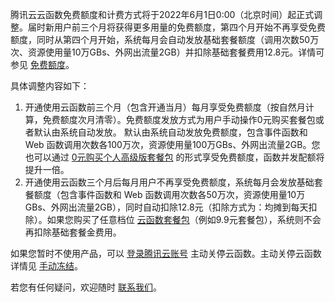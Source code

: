


腾讯云云函数免费额度和计费方式将于2022年6月1日0:00（北京时间）起正式调整。届时新用户前三个月将获得更多用量的免费额度，第四个月开始不再享受免费额度，同时从第四个月开始，系统每月会自动发放基础套餐额度（调用次数50万次、资源使用量10万GBs、外网出流量2GB）并扣除基础套餐费用12.8元。详情可参见 [免费额度](https://cloud.tencent.com/document/product/583/12282)。

具体调整内容如下：
1. 开通使用云函数前三个月（包含开通当月）每月享受免费额度（按自然月计算，免费额度次月清零）。免费额度发放方式为用户手动操作0元购买套餐包或者默认由系统自动发放。
默认由系统自动发放免费额度，包含事件函数和 Web 函数调用次数各100万次，资源使用量100万GBs、外网出流量2GB。您也可以通过 [0元购买个人高级版套餐包](https://console.cloud.tencent.com/scf/buy) 的形式享受免费额度，函数并发配额将提升一倍。
2. 开通使用云函数三个月后每月用户不再享受免费额度，系统每月会发放基础套餐额度（包含事件函数和 Web 函数调用次数各50万次，资源使用量10万GBs、外网出流量2GB），同时自动扣除12.8元（扣除方式为：均摊到每天扣除）。如果您购买了任意档位 [云函数套餐包](https://cloud.tencent.com/document/product/583/71468)（例如9.9元套餐包），系统则不会再扣除基础套餐金费用。

如果您暂时不使用产品，可以 [登录腾讯云账号](https://console.cloud.tencent.com/scf) 主动关停云函数。主动关停云函数详情见 [手动冻结](https://cloud.tencent.com/document/product/583/12283#.E6.89.8B.E5.8A.A8.E5.86.BB.E7.BB.93)。

若您有任何疑问，欢迎随时 [联系我们](https://cloud.tencent.com/act/event/connect-service)。
